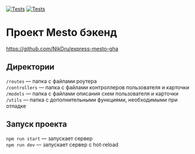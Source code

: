 [![Tests](https://github.com/NikDru/express-mesto-gha/actions/workflows/tests-13-sprint.yml/badge.svg)](https://github.com/NikDru/express-mesto-gha/actions/workflows/tests-13-sprint.yml) [![Tests](https://github.com/NikDru/express-mesto-gha/actions/workflows/tests-14-sprint.yml/badge.svg)](https://github.com/NikDru/express-mesto-gha/actions/workflows/tests-14-sprint.yml)
# Проект Mesto бэкенд
https://github.com/NikDru/express-mesto-gha

## Директории

`/routes` — папка с файлами роутера  
`/controllers` — папка с файлами контроллеров пользователя и карточки   
`/models` — папка с файлами описания схем пользователя и карточки  
`/utils` — папка с дополнительными функциями, необходимыми при отладке

## Запуск проекта

`npm run start` — запускает сервер   
`npm run dev` — запускает сервер с hot-reload
